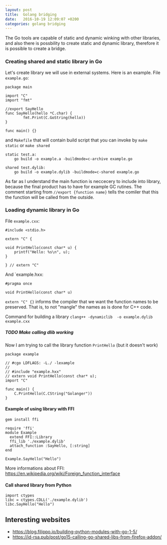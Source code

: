 ```yaml
---
layout: post
title:  Golang bridging
date:   2016-10-19 12:09:07 +0200
categories: golang bridging
---
```


The Go tools are capable of static and dynamic winking with other libraries, and also there is possbility to create static and dynamic library, therefore it is possible to create a bridge.

### Creating shared and static library in Go

Let's create library we will use in external systems. Here is an example. File `example.go`:

	package main
    
	import "C"
	import "fmt"
    
	//export SayHello
	func SayHello(hello *C.char) {
	        fmt.Print(C.GoString(hello))
	}
    
	func main() {}

and `Makefile` that will contain build script that you can invoke by `make static` or `make shared`

	static test.a:
		go build -o example.a -buildmode=c-archive example.go
    
	shared test.dylib: 
		go build -o example.dylib -buildmode=c-shared example.go


As far as I understand the main function is neccecery to include into library, because the final product has to have for example GC rutines. The comment starting from `//export {function name}` tells the comiler that this the function will be called from the outside.

### Loading dynamic library in Go

File `example.cxx`:

	#include <stdio.h>
    
	extern "C" {
    
	void PrintHello(const char* u) {
	    printf("Hello: %s\n", u);
	}
    
	} // extern "C"

And `example.hxx:

    #pragma once
    
    void PrintHello(const char* u)
   
`extern "C" {}` informs the compiler that we want the function names to be preserved. That is, to not "mangle" the names as is done for C++ code.

Command for building a library `clang++ -dynamiclib  -o example.dylib example.cxx`

##### TODO Make calling dlib working

Now I am trying to call the library function `PrintHello` (but it doesn't work)

    package example
    
    // #cgo LDFLAGS: -L./ -lexample
    //
    // #include "example.hxx"
    // extern void PrintHello(const char* u);
    import "C"
	
    func main() {
        C.PrintHello(C.CString("Golanger"))
    }

#### Example of using library with FFI

    gem install ffi

    require 'ffi'
    module Example
	  extend FFI::Library
	  ffi_lib './example.dylib'
	  attach_function :SayHello, [:string]
	end
	
	Example.SayHello("Hello")
	
More informations about FFI: https://en.wikipedia.org/wiki/Foreign_function_interface

#### Call shared library from Python

    import ctypes
    libc = ctypes.CDLL('./example.dylib')
    libc.SayHello("Hello")

## Interesting websites

- https://blog.filippo.io/building-python-modules-with-go-1-5/
- https://id-rsa.pub/post/go15-calling-go-shared-libs-from-firefox-addon/